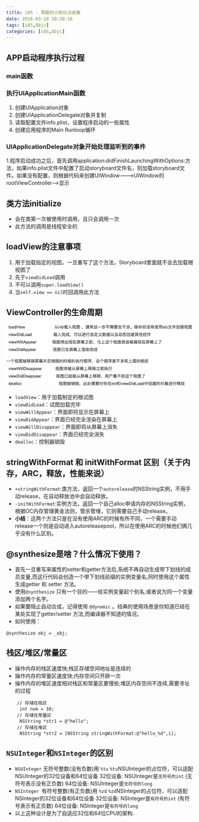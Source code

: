 ```yaml
---
title: iOS - 零散的小知识点收集
date: 2016-03-18 10:20:16
tags: [iOS,Objc]
categories: [iOS,Objc]
---
```

## APP启动程序执行过程
### main函数
### 执行UIApplicationMain函数
1. 创建UIApplication对象
2. 创建UIApplicationDelegate对象并复制
3. 读取配置文件info.plist，设置程序启动的一些属性
4. 创建应用程序的Main Runloop循环

### UIApplicationDelegate对象开始处理监听到的事件
1.程序启动成功之后，首先调用application:didFinishLaunchingWithOptions:方法，如果info.plist文件中配置了启动storyboard文件名，则加载storyboard文件。如果没有配置，则根据代码来创建UIWindow--->UIWindow的rootViewController-->显示

## 类方法initialize
- 会在类第一次被使用时调用，且只会调用一次
- 此方法的调用是线程安全的

## loadView的注意事项
1.  用于加载指定的视图，一旦重写了这个方法，Storyboard里面就不会去加载根视图了
2.  先于`viewDidLoad`调用
3.  不可以调用`super.loadView()`
4.  当`self.view == nil`时回调用此方法


## ViewController的生命周期
![](/images/tech/controller_life_circle.png)
- `loadView`：用于加载制定的根试图
- `viewDidLoad`：试图加载完毕
- `viewWillAppear`：界面即将显示在屏幕上
- `viewDidAppear`：界面已经完全渲染在屏幕上
- `viewWillDisappear`：界面即将从屏幕上消失
- `viewDidDisappear`：界面已经完全消失
- `dealloc`：控制器销毁

## stringWithFormat 和 initWithFormat 区别（关于内存，ARC，释放，性能来说）
- `+stringWithFormat`:类方法，返回一个`autorelease`的NSString实例，不用手动release，在自动释放池中会自动释放。
- `-initWithFormat`:实例方法，返回一个自己alloc申请内存的NSString实例，根据OC内存管理黄金法则，管杀管埋，它则需要自己手动release。
- **小结**：这两个方法只是在没有使用ARC的时候有所不同，一个需要手动release一个则是自动进入autoreleasepool，所以在使用ARC的时候他们俩几乎没有什么区别。

## @synthesize是啥？什么情况下使用？
- 首先一旦重写来属性的setter和getter方法后,系统不再自动生成带下划线的成员变量,而这行代码会创造一个带下划线前缀的实例变量名,同时使用这个属性生成getter 和 setter 方法。
- 使用`@synthesize` 只有一个目的——给实例变量起个别名,或者说为同一个变量添加两个名字。
- 如果要阻止自动合成，记得使用 `@dynamic` 。经典的使用场景是你知道已经在某处实现了getter/setter 方法,而编译器不知道的情况。
- 如何使用：
``` Objc
@synthesize obj = _obj;
```

## 栈区/堆区/常量区
- 操作内存的栈区速度快;栈区存储空间地址是连续的
- 操作内存的常量区速度快;内存空间只开辟一次
- 操作内存的堆区速度相对栈区和常量区要慢些;堆区内存空间不连续,需要寻址的过程
``` Objc
	// 存储在栈区
	 int num = 10;
	// 存储在常量区  
	 NSString *str1 = @"hello";
	// 存储在堆区
	 NSString *str2 = [NSString stringWithFormat:@"hello_%d",i];
```

## `NSUInteger`和`NSInteger`的区别
- `NSUInteger` 无符号整数(没有负数)用 `%tu`
`%tu`NSUInteger的占位符，可以适配 NSUInteger的32位设备和64位设备
32位设备: NSUInteger是`无符号的int` (无符号表示没有正负数)
64位设备: NSUInteger是`无符号的long`
- `NSInteger `有符号整数(有正负数)用 `%zd`
`%zd`NSInteger的占位符，可以适配 NSInteger的32位设备和64位设备
32位设备: NSInteger是`有符号的int` (有符号表示有正负数)
64位设备: NSInteger是`有符号的long`
- 以上这种设计是为了自适应32位和64位CPU的架构.
